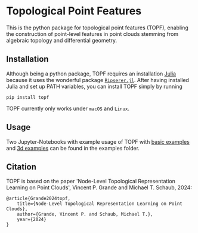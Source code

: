 # Topological Point Features

This is the python package for topological point features (TOPF), enabling the construction of point-level features in point clouds stemming from algebraic topology and differential geometry.

## Installation
Although being a python package, TOPF requires an installation [Julia](https://julialang.org/downloads/) because it uses the wonderful package [`Ripserer.jl`](https://mtsch.github.io/Ripserer.jl/dev/). After having installed Julia and set up PATH variables, you can install TOPF simply by running

    pip install topf

TOPF currently only works under `macOS` and `Linux`.

## Usage

Two Jupyter-Notebooks with example usage of TOPF with [basic examples](https://github.com/vincent-grande/topf/blob/main/examples/topf_basic_examples.ipynb) and [3d examples](https://github.com/vincent-grande/topf/blob/main/examples/topf_examples3d.ipynb) can be found in the examples folder.

## Citation

TOPF is based on the paper 'Node-Level Topological Representation Learning on Point Clouds', Vincent P. Grande and Michael T. Schaub, 2024:

    @article{Grande2024topf,
        title={Node-Level Topological Representation Learning on Point Clouds},
        author={Grande, Vincent P. and Schaub, Michael T.},
        year={2024}
    }